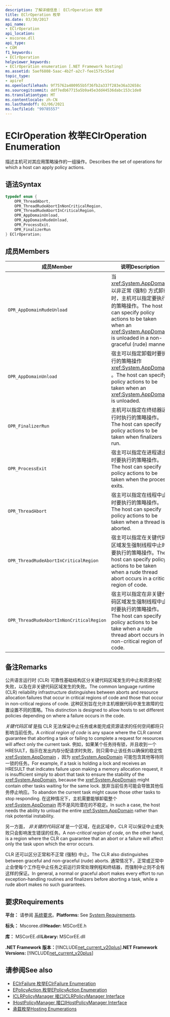 ```yaml
---
description: 了解详细信息： EClrOperation 枚举
title: EClrOperation 枚举
ms.date: 03/30/2017
api_name:
- EClrOperation
api_location:
- mscoree.dll
api_type:
- COM
f1_keywords:
- EClrOperation
helpviewer_keywords:
- EClrOperation enumeration [.NET Framework hosting]
ms.assetid: 5aef6808-5aac-4b2f-a2c7-fee1575c55ed
topic_type:
- apiref
ms.openlocfilehash: 9f75762a400955b5f36fb2a337f283e36a32658c
ms.sourcegitcommit: ddf7edb67715a5b9a45e3dd44536dabc153c1de0
ms.translationtype: MT
ms.contentlocale: zh-CN
ms.lasthandoff: 02/06/2021
ms.locfileid: "99785557"
---
```

# <a name="eclroperation-enumeration"></a><span data-ttu-id="309e7-103">EClrOperation 枚举</span><span class="sxs-lookup"><span data-stu-id="309e7-103">EClrOperation Enumeration</span></span>

<span data-ttu-id="309e7-104">描述主机可对其应用策略操作的一组操作。</span><span class="sxs-lookup"><span data-stu-id="309e7-104">Describes the set of operations for which a host can apply policy actions.</span></span>  
  
## <a name="syntax"></a><span data-ttu-id="309e7-105">语法</span><span class="sxs-lookup"><span data-stu-id="309e7-105">Syntax</span></span>  
  
```cpp  
typedef enum {  
    OPR_ThreadAbort,  
    OPR_ThreadRudeAbortInNonCriticalRegion,  
    OPR_ThreadRudeAbortInCriticalRegion,  
    OPR_AppDomainUnload,  
    OPR_AppDomainRudeUnload,  
    OPR_ProcessExit,  
    OPR_FinalizerRun  
} EClrOperation;  
```  
  
## <a name="members"></a><span data-ttu-id="309e7-106">成员</span><span class="sxs-lookup"><span data-stu-id="309e7-106">Members</span></span>  
  
|<span data-ttu-id="309e7-107">成员</span><span class="sxs-lookup"><span data-stu-id="309e7-107">Member</span></span>|<span data-ttu-id="309e7-108">说明</span><span class="sxs-lookup"><span data-stu-id="309e7-108">Description</span></span>|  
|------------|-----------------|  
|`OPR_AppDomainRudeUnload`|<span data-ttu-id="309e7-109">当 <xref:System.AppDomain> 以非正常 (强制) 方式卸载时，主机可以指定要执行的策略操作。</span><span class="sxs-lookup"><span data-stu-id="309e7-109">The host can specify policy actions to be taken when an <xref:System.AppDomain> is unloaded in a non-graceful (rude) manner.</span></span>|  
|`OPR_AppDomainUnload`|<span data-ttu-id="309e7-110">宿主可以指定卸载时要执行的策略操作 <xref:System.AppDomain> 。</span><span class="sxs-lookup"><span data-stu-id="309e7-110">The host can specify policy actions to be taken when an <xref:System.AppDomain> is unloaded.</span></span>|  
|`OPR_FinalizerRun`|<span data-ttu-id="309e7-111">主机可以指定在终结器运行时执行的策略操作。</span><span class="sxs-lookup"><span data-stu-id="309e7-111">The host can specify policy actions to be taken when finalizers run.</span></span>|  
|`OPR_ProcessExit`|<span data-ttu-id="309e7-112">宿主可以指定在进程退出时要执行的策略操作。</span><span class="sxs-lookup"><span data-stu-id="309e7-112">The host can specify policy actions to be taken when the process exits.</span></span>|  
|`OPR_ThreadAbort`|<span data-ttu-id="309e7-113">宿主可以指定在线程中止时要执行的策略操作。</span><span class="sxs-lookup"><span data-stu-id="309e7-113">The host can specify policy actions to be taken when a thread is aborted.</span></span>|  
|`OPR_ThreadRudeAbortInCriticalRegion`|<span data-ttu-id="309e7-114">宿主可以指定在关键代码区域发生强制线程中止时要执行的策略操作。</span><span class="sxs-lookup"><span data-stu-id="309e7-114">The host can specify policy actions to be taken when a rude thread abort occurs in a critical region of code.</span></span>|  
|`OPR_ThreadRudeAbortInNonCriticalRegion`|<span data-ttu-id="309e7-115">宿主可以指定在非关键代码区域发生强制线程中止时要执行的策略操作。</span><span class="sxs-lookup"><span data-stu-id="309e7-115">The host can specify policy actions to be take when a rude thread abort occurs in a non-critical region of code.</span></span>|  
  
## <a name="remarks"></a><span data-ttu-id="309e7-116">备注</span><span class="sxs-lookup"><span data-stu-id="309e7-116">Remarks</span></span>  

 <span data-ttu-id="309e7-117">公共语言运行时 (CLR) 可靠性基础结构区分关键代码区域发生的中止和资源分配失败，以及在非关键代码区域发生的失败。</span><span class="sxs-lookup"><span data-stu-id="309e7-117">The common language runtime (CLR) reliability infrastructure distinguishes between aborts and resource allocation failures that occur in critical regions of code and those that occur in non-critical regions of code.</span></span> <span data-ttu-id="309e7-118">这种区别旨在允许主机根据代码中发生故障的位置设置不同的策略。</span><span class="sxs-lookup"><span data-stu-id="309e7-118">This distinction is designed to allow hosts to set different policies depending on where a failure occurs in the code.</span></span>  
  
 <span data-ttu-id="309e7-119">*关键代码区域* 是指 CLR 无法保证中止任务或未能完成资源请求的任何空间都将只影响当前任务。</span><span class="sxs-lookup"><span data-stu-id="309e7-119">A *critical region of code* is any space where the CLR cannot guarantee that aborting a task or failing to complete a request for resources will affect only the current task.</span></span> <span data-ttu-id="309e7-120">例如，如果某个任务持有锁，并且收到一个 HRESULT，指示在发出内存分配请求时失败，则只需中止该任务以确保的稳定性 <xref:System.AppDomain> ，因为 <xref:System.AppDomain> 可能包含其他等待同一锁的任务。</span><span class="sxs-lookup"><span data-stu-id="309e7-120">For example, if a task is holding a lock and receives an HRESULT that indicates failure upon making a memory allocation request, it is insufficient simply to abort that task to ensure the stability of the <xref:System.AppDomain>, because the <xref:System.AppDomain> might contain other tasks waiting for the same lock.</span></span> <span data-ttu-id="309e7-121">放弃当前任务可能会导致其他任务停止响应。</span><span class="sxs-lookup"><span data-stu-id="309e7-121">To abandon the current task might cause those other tasks to stop responding.</span></span> <span data-ttu-id="309e7-122">在这种情况下，主机需要能够卸载整个 <xref:System.AppDomain> 而不是风险潜在的不稳定。</span><span class="sxs-lookup"><span data-stu-id="309e7-122">In such a case, the host needs the ability to unload the entire <xref:System.AppDomain> rather than risk potential instability.</span></span>  
  
 <span data-ttu-id="309e7-123">另一方面， *非关键的代码区域* 是一个区域，在此区域中，CLR 可以保证中止或失败只会影响发生错误的任务。</span><span class="sxs-lookup"><span data-stu-id="309e7-123">A *non-critical region of code*, on the other hand, is a region where the CLR can guarantee that an abort or a failure will affect only the task upon which the error occurs.</span></span>  
  
 <span data-ttu-id="309e7-124">CLR 还可以区分正常和不正常 (强制) 中止。</span><span class="sxs-lookup"><span data-stu-id="309e7-124">The CLR also distinguishes between graceful and non-graceful (rude) aborts.</span></span> <span data-ttu-id="309e7-125">通常情况下，正常或正常中止会使每个工作在中止任务之前运行异常处理例程和终结器，而强制中止则不会有这样的保证。</span><span class="sxs-lookup"><span data-stu-id="309e7-125">In general, a normal or graceful abort makes every effort to run exception-handling routines and finalizers before aborting a task, while a rude abort makes no such guarantees.</span></span>  
  
## <a name="requirements"></a><span data-ttu-id="309e7-126">要求</span><span class="sxs-lookup"><span data-stu-id="309e7-126">Requirements</span></span>  

 <span data-ttu-id="309e7-127">**平台：** 请参阅 [系统要求](../../get-started/system-requirements.md)。</span><span class="sxs-lookup"><span data-stu-id="309e7-127">**Platforms:** See [System Requirements](../../get-started/system-requirements.md).</span></span>  
  
 <span data-ttu-id="309e7-128">**标头：** Mscoree.dll</span><span class="sxs-lookup"><span data-stu-id="309e7-128">**Header:** MSCorEE.h</span></span>  
  
 <span data-ttu-id="309e7-129">**库：** MSCorEE.dll</span><span class="sxs-lookup"><span data-stu-id="309e7-129">**Library:** MSCorEE.dll</span></span>  
  
 <span data-ttu-id="309e7-130">**.NET Framework 版本：**[!INCLUDE[net_current_v20plus](../../../../includes/net-current-v20plus-md.md)]</span><span class="sxs-lookup"><span data-stu-id="309e7-130">**.NET Framework Versions:** [!INCLUDE[net_current_v20plus](../../../../includes/net-current-v20plus-md.md)]</span></span>  
  
## <a name="see-also"></a><span data-ttu-id="309e7-131">请参阅</span><span class="sxs-lookup"><span data-stu-id="309e7-131">See also</span></span>

- [<span data-ttu-id="309e7-132">EClrFailure 枚举</span><span class="sxs-lookup"><span data-stu-id="309e7-132">EClrFailure Enumeration</span></span>](eclrfailure-enumeration.md)
- [<span data-ttu-id="309e7-133">EPolicyAction 枚举</span><span class="sxs-lookup"><span data-stu-id="309e7-133">EPolicyAction Enumeration</span></span>](epolicyaction-enumeration.md)
- [<span data-ttu-id="309e7-134">ICLRPolicyManager 接口</span><span class="sxs-lookup"><span data-stu-id="309e7-134">ICLRPolicyManager Interface</span></span>](iclrpolicymanager-interface.md)
- [<span data-ttu-id="309e7-135">IHostPolicyManager 接口</span><span class="sxs-lookup"><span data-stu-id="309e7-135">IHostPolicyManager Interface</span></span>](ihostpolicymanager-interface.md)
- [<span data-ttu-id="309e7-136">承载枚举</span><span class="sxs-lookup"><span data-stu-id="309e7-136">Hosting Enumerations</span></span>](hosting-enumerations.md)
